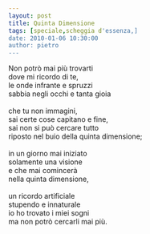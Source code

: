 ```yaml
---
layout: post
title: Quinta Dimensione
tags: [speciale,scheggia d'essenza,]
date: 2010-01-06 10:30:00
author: pietro
---
```

Non potrò mai più trovarti<br/>dove mi ricordo di te,<br/>le onde infrante e spruzzi<br/>sabbia negli occhi e tanta gioia<br/><br/>che tu non immagini,<br/>sai certe cose capitano e fine,<br/>sai non si può cercare tutto<br/>riposto nel buio della quinta dimensione;<br/><br/>in un giorno mai iniziato<br/>solamente una visione<br/>e che mai comincerà<br/>nella quinta dimensione,<br/><br/>un ricordo artificiale<br/>stupendo e innaturale<br/>io ho trovato i miei sogni<br/>ma non potrò cercarli mai più.
